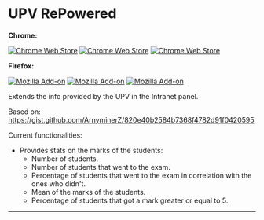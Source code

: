 # UPV RePowered
**Chrome:**

[![Chrome Web Store][chrome-badge-version]][chrome-extension]
[![Chrome Web Store][chrome-badge-users]][chrome-extension]
[![Chrome Web Store][chrome-badge-rating]][chrome-extension]

**Firefox:**

[![Mozilla Add-on][mozilla-badge-version]][mozilla-addon]
[![Mozilla Add-on][mozilla-badge-users]][mozilla-addon]
[![Mozilla Add-on][mozilla-badge-rating]][mozilla-addon]

Extends the info provided by the UPV in the Intranet panel.

Based on: https://gist.github.com/ArnyminerZ/820e40b2584b7368f4782d91f0420595

Current functionalities:
* Provides stats on the marks of the students:
  * Number of students.
  * Number of students that went to the exam.
  * Percentage of students that went to the exam in correlation with the ones who didn't.
  * Mean of the marks of the students.
  * Percentage of students that got a mark greater or equal to 5.

---
[chrome-extension]: https://example.com
[mozilla-addon]: https://addons.mozilla.org/ca/firefox/addon/upv-repowered/

[chrome-badge-version]: https://img.shields.io/chrome-web-store/v/npfnhbnfidlfkkoafboojlabnjaoldip?label=version&style=flat-square
[chrome-badge-users]: https://img.shields.io/chrome-web-store/users/npfnhbnfidlfkkoafboojlabnjaoldip?style=flat-square
[chrome-badge-rating]: https://img.shields.io/chrome-web-store/rating/npfnhbnfidlfkkoafboojlabnjaoldip?style=flat-square

[mozilla-badge-version]: https://img.shields.io/amo/v/upv-repowered?label=version&style=flat-square
[mozilla-badge-users]: https://img.shields.io/amo/users/upv-repowered?style=flat-square
[mozilla-badge-rating]: https://img.shields.io/amo/rating/upv-repowered?style=flat-square
